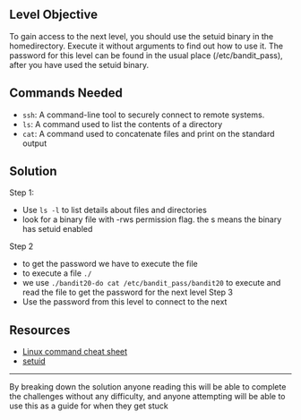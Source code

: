 ## **Level Objective**

To gain access to the next level, you should use the setuid binary in the homedirectory. Execute it without arguments to find out how to use it. The password for this level can be found in the usual place (/etc/bandit_pass), after you have used the setuid binary.

## **Commands Needed**

- `ssh`: A command-line tool to securely connect to remote systems.
- `ls`: A command used to list the contents of a directory
- `cat`: A command used to concatenate files and print on the standard output

## **Solution**

Step 1:
- Use `ls -l` to list details about files and directories
- look for a binary file with -rws permission flag. the s means the binary has setuid enabled

Step 2
- to get the password we have to execute the file
- to execute a file `./`
- we use `./bandit20-do cat /etc/bandit_pass/bandit20` to execute and read the file to get the password for the next level
Step 3
- Use the password from this level to connect to the next


## **Resources**
- [Linux command cheat sheet](https://www.geeksforgeeks.org/linux-commands-cheat-sheet/)
- [setuid](https://en.wikipedia.org/wiki/Setuid)


***

By breaking down the solution anyone reading this will be able to complete the challenges without any difficulty, and anyone attempting will be able to use this as a guide for when they get stuck